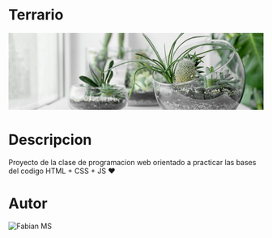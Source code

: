 # Terrario
![Terrarium image](./image/terrarium_banner.jpg)

# Descripcion 
Proyecto de la clase de programacion web orientado 
a practicar las bases del codigo HTML + CSS + JS ❤️

# Autor 
<img 
src="https//"
alt="Fabian MS"
witdh="200"/>